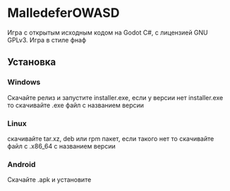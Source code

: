 # MalledeferOWASD
Игра с открытым исходным кодом на Godot C#,
c лицензией GNU GPLv3. Игра в стиле фнаф
## Установка
### Windows
Скачайте релиз и запустите installer.exe, если
у версии нет installer.exe то скачивайте .exe файл
с названием версии
### Linux 
скачивайте tar.xz, deb или rpm пакет, если такого нет
то скачивайте файл с .x86_64 с названием версии
### Android
Скачайте .apk и установите 